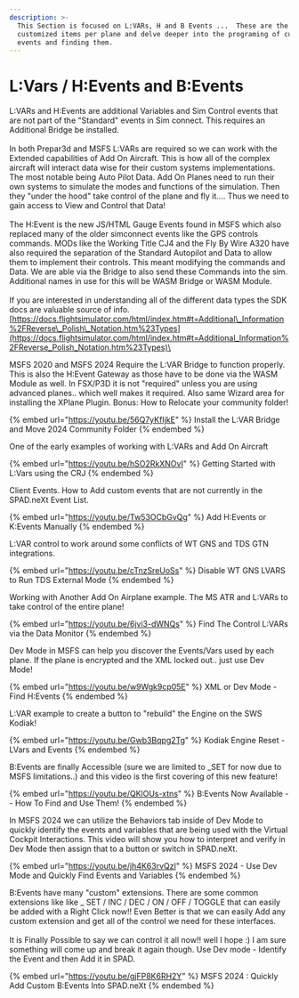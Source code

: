 ```yaml
---
description: >-
  This Section is focused on L:VARs, H and B Events ...  These are the more
  customized items per plane and delve deeper into the programing of custom
  events and finding them.
---
```


# L:Vars / H:Events and B:Events

L:VARs and H:Events are additional Variables and Sim Control events that are not part of the "Standard" events in Sim connect.  This requires an Additional Bridge be installed. \
\
In both Prepar3d and MSFS L:VARs are required so we can work with the Extended capabilities of Add On Aircraft.  This is how all of the complex aircraft will interact data wise for their custom systems implementations.  The most notable being Auto Pilot Data.  Add On Planes need to run their own systems to simulate the modes and functions of the simulation.  Then they "under the hood" take control of the plane and fly it.... Thus we need to gain access to View and Control that Data!\
\
The H:Event is the new JS/HTML Gauge Events found in MSFS which also replaced many of the older simconnect events like the GPS controls commands.  MODs like the  Working Title CJ4 and the Fly By Wire A320 have also required the separation of the Standard Autopilot and Data to allow them to implement their controls.  This meant modifying the commands and Data.  We are able via the Bridge to also send these Commands into the sim.  Additional names in use for this will be WASM Bridge or WASM Module.\
\
If you are interested in understanding all of the different data types the SDK docs are valuable source of info.  [https://docs.flightsimulator.com/html/index.htm#t=Additional\_Information%2FReverse\_Polish\_Notation.htm%23Types](https://docs.flightsimulator.com/html/index.htm#t=Additional_Information%2FReverse_Polish_Notation.htm%23Types)\


MSFS 2020 and MSFS 2024 Require the L:VAR Bridge to function properly. This is also the H:Event Gateway as those have to be done via the WASM Module as well. In FSX/P3D it is not "required" unless you are using advanced planes.. which well makes it required. Also same Wizard area for installing the XPlane Plugin. Bonus: How to Relocate your community folder!

{% embed url="https://youtu.be/56Q7yKfIjkE" %}
Install the L:VAR Bridge and Move 2024 Community Folder
{% endembed %}

One of the early examples of working with L:VARs and Add On Aircraft

{% embed url="https://youtu.be/hSO2RkXNOvI" %}
Getting Started with L:Vars using the CRJ
{% endembed %}

Client Events.  How to Add custom events that are not currently in the SPAD.neXt Event List.

{% embed url="https://youtu.be/Tw53OCbGvQg" %}
Add H:Events or K:Events Manually
{% endembed %}



L:VAR control to work around some conflicts of WT GNS and TDS GTN integrations.

{% embed url="https://youtu.be/cTnzSreUoSs" %}
Disable WT GNS LVARS to Run TDS External Mode
{% endembed %}

Working with Another Add On Airplane example.  The MS ATR and L:VARs to take control of the entire plane!

{% embed url="https://youtu.be/6jvi3-dWNQs" %}
Find The Control L:VARs via the Data Monitor
{% endembed %}

Dev Mode in MSFS can help you discover the Events/Vars used by each plane.  If the plane is encrypted and the XML locked out.. just use Dev Mode!

{% embed url="https://youtu.be/w9Wgk9cp05E" %}
XML or Dev Mode - Find H:Events
{% endembed %}

L:VAR example to create a button to "rebuild" the Engine on the SWS Kodiak!

{% embed url="https://youtu.be/Gwb3Bqpg2Tg" %}
Kodiak Engine Reset - LVars and Events
{% endembed %}

B:Events are finally Accessible (sure we are limited to \_SET for now due to MSFS limitations..) and this video is the first covering of this new feature!

{% embed url="https://youtu.be/QKlOUs-xtns" %}
B:Events Now Available -- How To Find and Use Them!
{% endembed %}

In MSFS 2024 we can utilize the Behaviors tab inside of Dev Mode to quickly identify the events and variables that are being used with the Virtual Cockpit Interactions.  This video will show you how to interpret and verify in Dev Mode then assign that to a button or switch in SPAD.neXt.

{% embed url="https://youtu.be/jh4K63rvQzI" %}
MSFS 2024 - Use Dev Mode and Quickly Find Events and Variables
{% endembed %}

B:Events have many "custom" extensions.  There are some common extensions like like \_ SET / INC / DEC / ON / OFF / TOGGLE that can easily be added with a Right Click now!! Even Better is that we can easily Add any custom extension and get all of the control we need for these interfaces.\
\
It is Finally Possible to say we can control it all now!! well I hope :) I am sure something will come up and break it again though.  Use Dev mode - Identify the Event and then Add it in SPAD.

{% embed url="https://youtu.be/gjFP8K6RH2Y" %}
MSFS 2024 : Quickly Add Custom B:Events Into SPAD.neXt&#x20;
{% endembed %}

